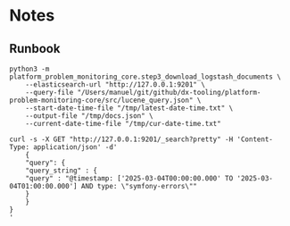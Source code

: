 # Notes

## Runbook

    python3 -m platform_problem_monitoring_core.step3_download_logstash_documents \
        --elasticsearch-url "http://127.0.0.1:9201" \
        --query-file "/Users/manuel/git/github/dx-tooling/platform-problem-monitoring-core/src/lucene_query.json" \
        --start-date-time-file "/tmp/latest-date-time.txt" \
        --output-file "/tmp/docs.json" \
        --current-date-time-file "/tmp/cur-date-time.txt"
    
    curl -s -X GET "http://127.0.0.1:9201/_search?pretty" -H 'Content-Type: application/json' -d'
        {
        "query": {
        "query_string" : {
        "query" : "@timestamp: ['2025-03-04T00:00:00.000' TO '2025-03-04T01:00:00.000'] AND type: \"symfony-errors\""
        }
        }
    }
    '
